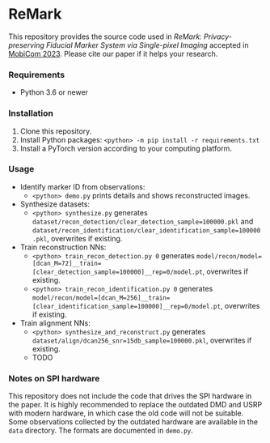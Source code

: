 # ReMark
This repository provides the source code used in *ReMark: Privacy-preserving Fiducial Marker System via Single-pixel Imaging* accepted in [MobiCom 2023](https://sigmobile.org/mobicom/2023/index.html). Please cite our paper if it helps your research.

### Requirements

* Python 3.6 or newer

### Installation

1. Clone this repository.
2. Install Python packages: `<python> -m pip install -r requirements.txt`
3. Install a PyTorch version according to your computing platform.

### Usage

* Identify marker ID from observations:
  * `<python> demo.py` prints details and shows reconstructed images.
* Synthesize datasets:
  * `<python> synthesize.py`
    generates `dataset/recon_detection/clear_detection_sample=100000.pkl`
    and `dataset/recon_identification/clear_identification_sample=100000.pkl`,
    overwrites if existing.
* Train reconstruction NNs:
  * `<python> train_recon_detection.py 0`
    generates `model/recon/model=[dcan_M=72]__train=[clear_detection_sample=100000]__rep=0/model.pt`,
    overwrites if existing.
  * `<python> train_recon_identification.py 0`
    generates `model/recon/model=[dcan_M=256]__train=[clear_identification_sample=100000]__rep=0/model.pt`,
    overwrites if existing.
* Train alignment NNs:
  * `<python> synthesize_and_reconstruct.py`
    generates `dataset/align/dcan256_snr=15db_sample=100000.pkl`,
    overwrites if existing.
  * TODO


### Notes on SPI hardware

This repository does not include the code that drives the SPI hardware in the paper. It is highly recommended to replace the outdated DMD and USRP with modern hardware, in which case the old code will not be suitable. Some observations collected by the outdated hardware are available in the `data` directory. The formats are documented in `demo.py`.
